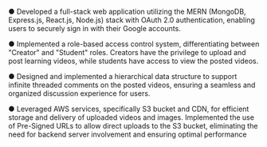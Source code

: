  ● Developed a full-stack web application utilizing the MERN (MongoDB, Express.js,
 React.js, Node.js) stack with OAuth 2.0 authentication, enabling users to securely sign in
 with their Google accounts.
 
 ● Implemented a role-based access control system, differentiating between "Creator" and
 "Student" roles. Creators have the privilege to upload and post learning videos, while
 students have access to view the posted videos.

 
 ● Designed and implemented a hierarchical data structure to support infinite threaded
 comments on the posted videos, ensuring a seamless and organized discussion
 experience for users.

 
 ● Leveraged AWS services, specifically S3 bucket and CDN, for efficient storage and
 delivery of uploaded videos and images. Implemented the use of Pre-Signed URLs to
 allow direct uploads to the S3 bucket, eliminating the need for backend server
 involvement and ensuring optimal performance
